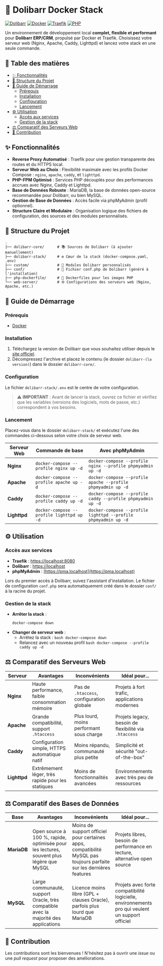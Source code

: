 # 🚀 Dolibarr Docker Stack

[![Dolibarr](https://img.shields.io/badge/Dolibarr-blue)](https://www.dolibarr.org/) [![Docker](https://img.shields.io/badge/Docker-blue)](https://www.docker.com/) [![Traefik](https://img.shields.io/badge/Traefik-blue)](https://traefik.io/) [![PHP](https://img.shields.io/badge/PHP-8.4_|_8.2|_7.4-blue.svg)](https://www.php.net/)

Un environnement de développement local **complet, flexible et performant** pour **Dolibarr ERP/CRM**, propulsé par Docker et Traefik. Choisissez votre serveur web (Nginx, Apache, Caddy, Lighttpd) et lancez votre stack en une seule commande.

## 📖 Table des matières

- [✨ Fonctionnalités](#-fonctionnalités)
- [📂 Structure du Projet](#-structure-du-projet)
- [🚀 Guide de Démarrage](#-guide-de-démarrage)
  - [Prérequis](#prérequis)
  - [Installation](#installation)
  - [Configuration](#configuration)
  - [Lancement](#lancement)
- [⚙️ Utilisation](#️-utilisation)
  - [Accès aux services](#accès-aux-services)
  - [Gestion de la stack](#gestion-de-la-stack)
- [⚖️ Comparatif des Serveurs Web](#️-comparatif-des-serveurs-web)
- [🤝 Contribution](#-contribution)

## ✨ Fonctionnalités

- **Reverse Proxy Automatisé** : Traefik pour une gestion transparente des routes et du HTTPS local.
- **Serveur Web au Choix** : Flexibilité maximale avec les profils Docker Compose : `nginx`, `apache`, `caddy`, et `lighttpd`.
- **PHP-FPM Optimisé** : Services PHP découplés pour des performances accrues avec Nginx, Caddy et Lighttpd.
- **Base de Données Robuste** : MariaDB, la base de données open-source recommandée pour Dolibarr, ou bien MySQL.
- **Gestion de Base de Données** : Accès facile via phpMyAdmin (profil optionnel).
- **Structure Claire et Modulaire** : Organisation logique des fichiers de configuration, des sources et des modules personnalisés.

## 📂 Structure du Projet

```
.
├── dolibarr-core/      # 📚 Sources de Dolibarr (à ajouter manuellement)
├── dolibarr-stack/     # ⚙️ Cœur de la stack (docker-compose.yaml, .env)
├── custom/             # 🧩 Modules Dolibarr personnalisés
├── conf/               # 📄 Fichier conf.php de Dolibarr (généré à l'installation)
├── php-dockerfile/     # 🐳 Dockerfiles pour les images PHP
└── web-server/         # 🌐 Configurations des serveurs web (Nginx, Apache, etc.)
```

## 🚀 Guide de Démarrage

### Prérequis

- [Docker](https://www.docker.com/get-started)

### Installation

1.  Téléchargez la version de Dolibarr que vous souhaitez utiliser depuis le [site officiel](https://www.dolibarr.org/downloads).
2.  Décompressez l'archive et placez le contenu (le dossier `dolibarr-(la version)`) dans le dossier `dolibarr-core/`.

### Configuration

Le fichier `dolibarr-stack/.env` est le centre de votre configuration.

> ⚠️ **IMPORTANT** : Avant de lancer la stack, ouvrez ce fichier et vérifiez que les variables (versions des logiciels, mots de passe, etc.) correspondent à vos besoins.

### Lancement

Placez-vous dans le dossier `dolibarr-stack/` et exécutez l'une des commandes ci-dessous selon votre choix de serveur web.

| Serveur Web | Commande de base                             | Avec phpMyAdmin                                          |
|-------------|----------------------------------------------|----------------------------------------------------------|
| **Nginx**   | `docker-compose --profile nginx up -d`       | `docker-compose --profile nginx --profile phpmyadmin up -d`    |
| **Apache**  | `docker-compose --profile apache up -d`      | `docker-compose --profile apache --profile phpmyadmin up -d`   |
| **Caddy**   | `docker-compose --profile caddy up -d`       | `docker-compose --profile caddy --profile phpmyadmin up -d`    |
| **Lighttpd**| `docker-compose --profile lighttpd up -d`    | `docker-compose --profile lighttpd --profile phpmyadmin up -d` |

## ⚙️ Utilisation

### Accès aux services

- **Traefik** : [https://localhost:8080](https://localhost:8080)
- **Dolibarr** : [https://localhost](https://localhost)
- **phpMyAdmin** : [https://pma.localhost](https://pma.localhost)

Lors du premier accès à Dolibarr, suivez l'assistant d'installation. Le fichier de configuration `conf.php` sera automatiquement créé dans le dossier `conf/` à la racine du projet.

### Gestion de la stack

- **Arrêter la stack** :
  ```bash
  docker-compose down
  ```
- **Changer de serveur web** :
  - Arrêtez la stack : ```bash
    docker-compose down```
  - Relancez avec un nouveau profil ```bash
    docker-compose --profile caddy up -d```

## ⚖️ Comparatif des Serveurs Web

| Serveur   | Avantages                                       | Inconvénients                               | Idéal pour...                               |
|-----------|-------------------------------------------------|---------------------------------------------|---------------------------------------------|
| **Nginx** | Haute performance, faible consommation mémoire  | Pas de `.htaccess`, configuration globale   | Projets à fort trafic, applications modernes |
| **Apache**| Grande compatibilité, support `.htaccess`       | Plus lourd, moins performant sous charge    | Projets legacy, besoin de flexibilité via `.htaccess` |
| **Caddy** | Configuration simple, HTTPS automatique natif   | Moins répandu, communauté plus petite       | Simplicité et sécurité "out-of-the-box"     |
| **Lighttpd**| Extrêmement léger, très rapide pour les statiques | Moins de fonctionnalités avancées          | Environnements avec très peu de ressources  |

## ⚖️ Comparatif des Bases de Données

| Base       | Avantages                                                   | Inconvénients                                  | Idéal pour...                                   |
|------------|-------------------------------------------------------------|-----------------------------------------------|------------------------------------------------|
| **MariaDB**| Open source à 100 %, rapide, optimisée pour les lectures, souvent plus légère que MySQL | Moins de support officiel pour certaines apps, compatibilité MySQL pas toujours parfaite sur les dernières features | Projets libres, besoin de performance en lecture, alternative open source |
| **MySQL**  | Large communauté, support Oracle, très compatible avec la majorité des applications | Licence moins libre (GPL + clauses Oracle), parfois plus lourd que MariaDB | Projets avec forte compatibilité logicielle, environnements pro qui veulent un support officiel |

## 🤝 Contribution

Les contributions sont les bienvenues ! N'hésitez pas à ouvrir une *issue* ou une *pull request* pour proposer des améliorations.